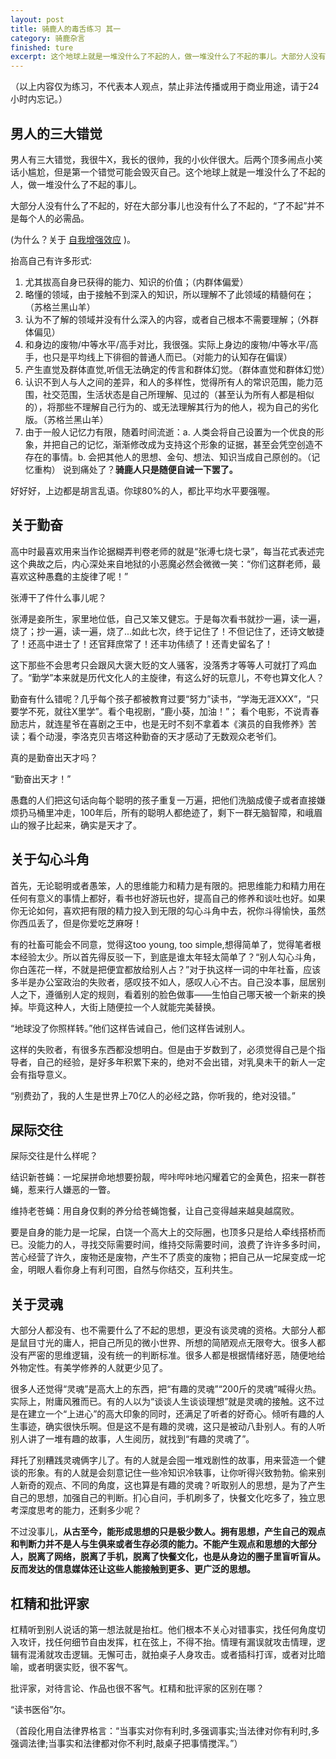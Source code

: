 ```yaml
---
layout: post
title: 骑鹿人的毒舌练习 其一
category: 骑鹿杂言
finished: ture
excerpt: 这个地球上就是一堆没什么了不起的人，做一堆没什么了不起的事儿。大部分人没有什么了不起的，好在大部分事儿也没有什么了不起的，“了不起”并不是每个人的必需品。
---
```


（以上内容仅为练习，不代表本人观点，禁止非法传播或用于商业用途，请于24小时内忘记。）

## 男人的三大错觉

男人有三大错觉，我很牛X，我长的很帅，我的小伙伴很大。后两个顶多闹点小笑话小尴尬，但是第一个错觉可能会毁灭自己。这个地球上就是一堆没什么了不起的人，做一堆没什么了不起的事儿。


大部分人没有什么了不起的，好在大部分事儿也没有什么了不起的，“了不起”并不是每个人的必需品。

(为什么？关于
[自我增强效应](http://tech.sina.com.cn/d/f/2017-03-07/doc-ifycaafp2208890.shtml)
)。

抬高自己有许多形式:

1. 尤其拔高自身已获得的能力、知识的价值；（内群体偏爱）
2. 略懂的领域，由于接触不到深入的知识，所以理解不了此领域的精髓何在；（苏格兰黑山羊）
3. 认为不了解的领域并没有什么深入的内容，或者自己根本不需要理解；（外群体偏见）
4. 和身边的废物/中等水平/高手对比，我很强。实际上身边的废物/中等水平/高手，也只是平均线上下徘徊的普通人而已。（对能力的认知存在偏误）
5. 产生直觉及群体直觉,听信无法确定的传言和群体幻觉。（群体直觉和群体幻觉）
6. 认识不到人与人之间的差异，和人的多样性，觉得所有人的常识范围，能力范围，社交范围，生活状态是自己所理解、见过的（甚至认为所有人都是相似的），将那些不理解自己行为的、或无法理解其行为的他人，视为自己的劣化版。（苏格兰黑山羊）
7. 由于一般人记忆力有限，随着时间流逝：a. 人类会将自己设置为一个优良的形象，并把自己的记忆，渐渐修改成为支持这个形象的证据，甚至会凭空创造不存在的事情。b. 会把其他人的思想、金句、想法、知识当成自己原创的。（记忆重构）
说到痛处了？**骑鹿人只是随便自诫一下罢了。**

好好好，上边都是胡言乱语。你球80%的人，都比平均水平要强喔。


## 关于勤奋

高中时最喜欢用来当作论据糊弄判卷老师的就是“张溥七烧七录”，每当花式表述完这个典故之后，内心深处来自地狱的小恶魔必然会微微一笑：“你们这群老师，最喜欢这种愚蠢的主旋律了呢！”

张溥干了件什么事儿呢？

张溥是妾所生，家里地位低，自己又笨又健忘。于是每次看书就抄一遍，读一遍，烧了；抄一遍，读一遍，烧了...如此七次，终于记住了！不但记住了，还诗文敏捷了！还高中进士了！还官拜庶常了！还丰功伟绩了！还青史留名了！

这下那些不会思考只会跟风大褒大贬的文人骚客，没落秀才等等人可就打了鸡血了。“勤学”本来就是历代文化人的主旋律，有这么好的玩意儿，不夸也算文化人？

勤奋有什么错呢？几乎每个孩子都被教育过要“努力”读书，“学海无涯XXX”，“只要学不死，就往X里学”。看个电视剧，“鹿小葵，加油！”； 看个电影，不说青春励志片，就连星爷在喜剧之王中，也是无时不刻不拿着本《演员的自我修养》苦读；看个动漫，李洛克贝吉塔这种勤奋的天才感动了无数观众老爷们。

真的是勤奋出天才吗？

“勤奋出天才！”

愚蠢的人们把这句话向每个聪明的孩子重复一万遍，把他们洗脑成傻子或者直接嫌烦扔马桶里冲走，100年后，所有的聪明人都绝迹了，剩下一群无脑智障，和峨眉山的猴子比起来，确实是天才了。

## 关于勾心斗角

首先，无论聪明或者愚笨，人的思维能力和精力是有限的。把思维能力和精力用在任何有意义的事情上都好，看书也好游玩也好，提高自己的修养和谈吐也好。如果你无论如何，喜欢把有限的精力投入到无限的勾心斗角中去，祝你斗得愉快，虽然你西瓜丢了，但是你爱吃芝麻呀！

有的社畜可能会不同意，觉得这too young, too simple,想得简单了，觉得笔者根本经验太少。所以首先得反驳一下，到底是谁太年轻太简单了？“别人勾心斗角，你白莲花一样，不就是把便宜都放给别人占？”对于执这样一词的中年社畜，应该多半是办公室政治的失败者，感叹技不如人，感叹人心不古。自己没本事，屈居别人之下，遵循别人定的规则，看着别的脸色做事——生怕自己哪天被一个新来的换掉。毕竟这种人，大街上随便拉一个人就能完美替换。

“地球没了你照样转。”他们这样告诫自己，他们这样告诫别人。

这样的失败者，有很多东西都没想明白。但是由于岁数到了，必须觉得自己是个指导者，自己的经验，是好多年积累下来的，绝对不会出错，对乳臭未干的新人一定会有指导意义。

“别费劲了，我的人生是世界上70亿人的必经之路，你听我的，绝对没错。”

## 屎际交往

屎际交往是什么样呢？


结识新苍蝇：一坨屎拼命地想要扮靓，哔咔哔咔地闪耀着它的金黄色，招来一群苍蝇，惹来行人嫌恶的一瞥。


维持老苍蝇：用自身仅剩的养分给苍蝇饱餐，让自己变得越来越臭越腐败。


要是自身的能力是一坨屎，白饶一个高大上的交际圈，也顶多只是给人牵线搭桥而已。没能力的人，寻找交际需要时间，维持交际需要时间，浪费了许许多多时间，苦心经营了许久，废物还是废物，产生不了质变的废物；把自己从一坨屎变成一坨金，明眼人看你身上有利可图，自然与你结交，互利共生。

## 关于灵魂

大部分人都没有、也不需要什么了不起的思想，更没有谈灵魂的资格。大部分人都是鼠目寸光的庸人，把自己所见的微小世界、所想的简陋观点无限夸大。很多人都没有严密的思维逻辑，没有统一的判断标准。很多人都是根据情绪好恶，随便地给外物定性。有美学修养的人就更少见了。

很多人还觉得“灵魂”是高大上的东西，把“有趣的灵魂”“200斤的灵魂”喊得火热。实际上，附庸风雅而已。有的人以为“谈谈人生谈谈理想”就是灵魂的接触。这不过是在建立一个“上进心”的高大印象的同时，还满足了听者的好奇心。倾听有趣的人生事迹，确实很快乐啊。但是这不是有趣的灵魂，这只是被动八卦别人。有的人听别人讲了一堆有趣的故事，人生阅历，就找到“有趣的灵魂了”。

拜托了别糟践灵魂俩字儿了。有的人就是会囤一堆戏剧性的故事，用来营造一个健谈的形象。有的人就是会刻意记住一些冷知识冷轶事，让你听得兴致勃勃。偷来别人新奇的观点、不同的角度，这也算是有趣的灵魂？听取别人的思想，是为了产生自己的思想，加强自己的判断。扪心自问，手机刷多了，快餐文化吃多了，独立思考深度思考的能力，还剩多少呢？

不过没事儿，**从古至今，能形成思想的只是极少数人。拥有思想，产生自己的观点和判断力并不是人与生俱来或者生存必须的能力。不能产生观点和思想的大部分人，脱离了网络，脱离了手机，脱离了快餐文化，也是从身边的圈子里盲听盲从。反而发达的信息媒体还让这些人能接触到更多、更广泛的思想。**

## 杠精和批评家

杠精听到别人说话的第一想法就是抬杠。他们根本不关心对错事实，找任何角度切入攻讦，找任何细节自由发挥，杠在弦上，不得不抬。情理有漏误就攻击情理，逻辑有混淆就攻击逻辑。无懈可击，就拍桌子人身攻击。或者插科打诨，或者对比暗喻，或者明褒实贬，很不客气。

批评家，对待言论、作品也很不客气。杠精和批评家的区别在哪？

“读书医俗”尔。

（首段化用自法律界格言：“当事实对你有利时,多强调事实;当法律对你有利时,多强调法律;当事实和法律都对你不利时,敲桌子把事情搅浑。”）
